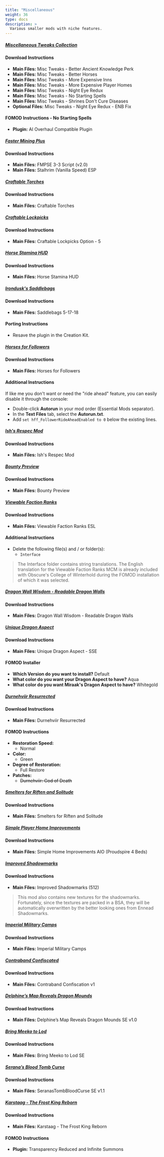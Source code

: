 ```yaml
---
title: "Miscellaneous"
weight: 36
type: docs
description: >
  Various smaller mods with niche features.
---
```


##### [Miscellaneous Tweaks Collection](https://www.nexusmods.com/skyrimspecialedition/mods/38348/?tab=files)

#### Download Instructions

- **Main Files:** Misc Tweaks - Better Ancient Knowledge Perk
- **Main Files:** Misc Tweaks - Better Horses
- **Main Files:** Misc Tweaks - More Expensive Inns
- **Main Files:** Misc Tweaks - More Expensive Player Homes
- **Main Files:** Misc Tweaks - Night Eye Redux
- **Main Files:** Misc Tweaks - No Starting Spells
- **Main Files:** Misc Tweaks - Shrines Don't Cure Diseases
- **Optional Files:** Misc Tweaks - Night Eye Redux - ENB Fix

#### FOMOD Instructions - No Starting Spells

- **Plugin:** AI Overhaul Compatible Plugin

##### [Faster Mining Plus](https://www.nexusmods.com/skyrimspecialedition/mods/2656?tab=files)

#### Download Instructions

- **Main Files:** FMPSE 3-3 Script (v2.0)
- **Main Files:** Stalhrim (Vanilla Speed) ESP

##### [Craftable Torches](https://www.nexusmods.com/skyrimspecialedition/mods/5013?tab=files)

#### Download Instructions

- **Main Files:** Craftable Torches

##### [Craftable Lockpicks](https://www.nexusmods.com/skyrimspecialedition/mods/3385?tab=files)

#### Download Instructions

- **Main Files:** Craftable Lockpicks Option - 5

##### [Horse Stamina HUD](https://www.nexusmods.com/skyrimspecialedition/mods/47076?tab=files)

#### Download Instructions

- **Main Files:** Horse Stamina HUD

##### [Irondusk's Saddlebags](https://www.nexusmods.com/skyrim/mods/91395?tab=files)

#### Download Instructions

- **Main Files:** Saddlebags 5-17-18

#### Porting Instructions

- Resave the plugin in the Creation Kit.

##### [Horses for Followers](https://www.nexusmods.com/skyrimspecialedition/mods/45500/?tab=files)

#### Download Instructions

- **Main Files:** Horses for Followers

#### Additional Instructions

If like me you don't want or need the "ride ahead" feature, you can easily disable it through the console:

- Double-click **Autorun** in your mod order (Essential Mods separator).
- In the **Text Files** tab, select the **Autorun.txt**.
- Add `set hff_FollowerRideAheadEnabled to 0` below the existing lines.

##### [Ish's Respec Mod](https://www.nexusmods.com/skyrimspecialedition/mods/1960?tab=files)

#### Download Instructions

- **Main Files:** Ish's Respec Mod

##### [Bounty Preview](https://www.nexusmods.com/skyrimspecialedition/mods/33877?tab=files)

#### Download Instructions

- **Main Files:** Bounty Preview

##### [Viewable Faction Ranks](https://www.nexusmods.com/skyrimspecialedition/mods/17924?tab=files)

#### Download Instructions

- **Main Files:** Viewable Faction Ranks ESL

#### Additional Instructions

- Delete the following file(s) and / or folder(s):
  - `Interface`

> The Interface folder contains string translations. The English translation for the Viewable Faction Ranks MCM is already included with Obscure's College of Winterhold during the FOMOD installation of which it was selected.

##### [Dragon Wall Wisdom - Readable Dragon Walls](https://www.nexusmods.com/skyrimspecialedition/mods/17591?tab=files)

#### Download Instructions

- **Main Files:** Dragon Wall Wisdom - Readable Dragon Walls

##### [Unique Dragon Aspect](https://www.nexusmods.com/skyrimspecialedition/mods/18583?tab=files)

#### Download Instructions

- **Main Files:** Unique Dragon Aspect - SSE

#### FOMOD Installer

- **Which Version do you want to install?** Default
- **What color do you want your Dragon Aspect to have?** Aqua
- **What color do you want Miraak's Dragon Aspect to have?** Whitegold

##### [Durnehviir Resurrected](https://www.nexusmods.com/skyrimspecialedition/mods/14272?tab=files)

#### Download Instructions

* **Main Files:** Durnehviir Resurrected

#### FOMOD Instructions

* **Restoration Speed:**
  * Normal
* **Color:**
  * Green
* **Degree of Restoration:**
  * Full Restore
* **Patches:**
  * ~~Durnehviir: God of Death~~

##### [Smelters for Riften and Solitude](https://www.nexusmods.com/skyrimspecialedition/mods/22566?tab=files)

#### Download Instructions

- **Main Files:** Smelters for Riften and Solitude

##### [Simple Player Home Improvements](https://www.nexusmods.com/skyrimspecialedition/mods/37236?tab=files)

#### Download Instructions

* **Main Files:** Simple Home Improvements AIO (Proudspire 4 Beds)

##### [Improved Shadowmarks](https://www.nexusmods.com/skyrimspecialedition/mods/17609?tab=files)

#### Download Instructions

* **Main Files:** Improved Shadowmarks (512)

> This mod also contains new textures for the shadowmarks. Fortunately, since the textures are packed in a BSA, they will be automatically overwritten by the better looking ones from Ennead Shadowmarks.

##### [Imperial Military Camps](https://www.nexusmods.com/skyrimspecialedition/mods/47588?tab=files)

#### Download Instructions

- **Main Files:** Imperial Military Camps

##### [Contraband Confiscated](https://www.nexusmods.com/skyrimspecialedition/mods/34903?tab=files)

#### Download Instructions

- **Main Files:** Contraband Confiscation v1

##### [Delphine’s Map Reveals Dragon Mounds](https://www.nexusmods.com/skyrimspecialedition/mods/26301?tab=files)

#### Download Instructions

* **Main Files:** Delphine’s Map Reveals Dragon Mounds SE v1.0

##### [Bring Meeko to Lod](https://www.nexusmods.com/skyrimspecialedition/mods/25246?tab=files)

#### Download Instructions

* **Main Files:** Bring Meeko to Lod SE

##### [Serana’s Blood Tomb Curse](https://www.nexusmods.com/skyrimspecialedition/mods/26852?tab=files)

#### Download Instructions

* **Main Files:** SeranasTombBloodCurse SE v1.1

##### [Karstaag - The Frost King Reborn](https://www.nexusmods.com/skyrimspecialedition/mods/14328?tab=files)

#### Download Instructions

* **Main Files:** Karstaag - The Frost King Reborn

#### FOMOD Instructions

* **Plugin:** Transparency Reduced and Infinite Summons
